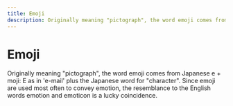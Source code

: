 ```yaml
---
title: Emoji
description: Originally meaning "pictograph", the word emoji comes from Japanese e (like 'e' as in 'e-mail') plus moji ("character").
---
```


# Emoji

Originally meaning "pictograph", the word emoji comes from Japanese e + moji:
E as in 'e-mail' plus the Japanese word for "character".
Since emoji are used most often to convey emotion, the resemblance to the English words emotion and emoticon is a lucky coincidence.
